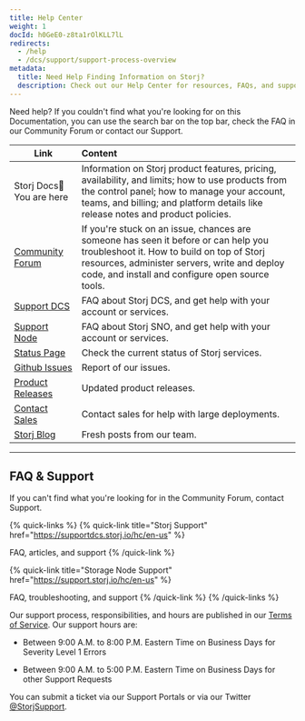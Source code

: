 ```yaml
---
title: Help Center
weight: 1
docId: h0GeE0-z8ta1rOlKLL7lL
redirects:
  - /help
  - /dcs/support/support-process-overview
metadata:
  title: Need Help Finding Information on Storj?
  description: Check out our Help Center for resources, FAQs, and support options.
---
```


Need help? If you couldn't find what you're looking for on this Documentation, you can use the search bar on the top bar, check the FAQ in our Community Forum or contact our Support.

| Link                                                        | Content                                                                                                                                                                                                                              |
| ----------------------------------------------------------- | :----------------------------------------------------------------------------------------------------------------------------------------------------------------------------------------------------------------------------------- |
| Storj Docs📍You are here                                    | Information on Storj product features, pricing, availability, and limits; how to use products from the control panel; how to manage your account, teams, and billing; and platform details like release notes and product policies.  |
| [Community Forum](https://forum.storj.io/)                  | If you're stuck on an issue, chances are someone has seen it before or can help you troubleshoot it. How to build on top of Storj resources, administer servers, write and deploy code, and install and configure open source tools. |
| [Support DCS](https://supportdcs.storj.io/hc/en-us)         | FAQ about Storj DCS, and get help with your account or services.                                                                                                                                                                     |
| [Support Node](https://support.storj.io/hc/en-us)           | FAQ about Storj SNO, and get help with your account or services.                                                                                                                                                                     |
| [Status Page](https://status.storj.io/)                     | Check the current status of Storj services.                                                                                                                                                                                          |
| [Github Issues](https://github.com/storj/storj/issues)      | Report of our issues.                                                                                                                                                                                                                |
| [Product Releases](https://github.com/storj/storj/releases) | Updated product releases.                                                                                                                                                                                                            |
| [Contact Sales](https://www.storj.io/contact-sales)         | Contact sales for help with large deployments.                                                                                                                                                                                       |
| [Storj Blog](https://www.storj.io/blog)                     | Fresh posts from our team.                                                                                                                                                                                                           |

---

## FAQ & Support

If you can't find what you're looking for in the Community Forum, contact Support.

{% quick-links %}
{% quick-link title="Storj Support" href="https://supportdcs.storj.io/hc/en-us"  %}

FAQ, articles, and support
{% /quick-link %}

{% quick-link title="Storage Node Support" href="https://support.storj.io/hc/en-us" %}

FAQ, troubleshooting, and support
{% /quick-link %}
{% /quick-links %}

Our support process, responsibilities, and hours are published in our [Terms of Service](https://www.storj.io/terms-of-service). Our support hours are:

- Between 9:00 A.M. to 8:00 P.M. Eastern Time on Business Days for Severity Level 1 Errors

- Between 9:00 A.M. to 5:00 P.M. Eastern Time on Business Days for other Support Requests

You can submit a ticket via our Support Portals or via our Twitter [@StorjSupport](https://twitter.com/storjsupport).
